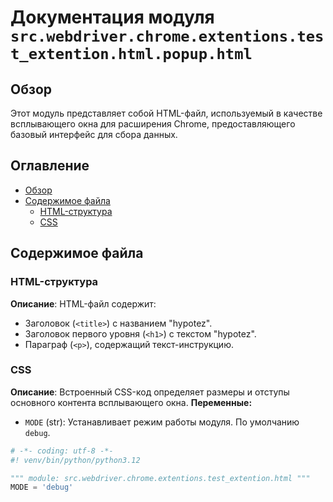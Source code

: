 # Документация модуля `src.webdriver.chrome.extentions.test_extention.html.popup.html`

## Обзор

Этот модуль представляет собой HTML-файл, используемый в качестве всплывающего окна для расширения Chrome, предоставляющего базовый интерфейс для сбора данных.

## Оглавление

-   [Обзор](#обзор)
-   [Содержимое файла](#содержимое-файла)
    -   [HTML-структура](#html-структура)
    -   [CSS](#css)

## Содержимое файла

### HTML-структура

**Описание**: HTML-файл содержит:

-   Заголовок (`<title>`) с названием "hypotez".
-   Заголовок первого уровня (`<h1>`) с текстом "hypotez".
-   Параграф (`<p>`), содержащий текст-инструкцию.

### CSS

**Описание**: Встроенный CSS-код определяет размеры и отступы основного контента всплывающего окна.
**Переменные:**

- `MODE` (str): Устанавливает режим работы модуля. По умолчанию `debug`.

```python
# -*- coding: utf-8 -*-
#! venv/bin/python/python3.12

""" module: src.webdriver.chrome.extentions.test_extention.html """
MODE = 'debug'